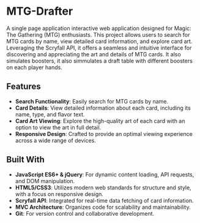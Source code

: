 # MTG-Drafter


A single page application interactive web application designed for Magic: The Gathering (MTG) enthusiasts. This project allows users to search for MTG cards by name, view detailed card information, and explore card art. Leveraging the Scryfall API, it offers a seamless and intuitive interface for discovering and appreciating the art and details of MTG cards.
It also simulates boosters, it also simmulates a draft table with different boosters on each player hands.

## Features

- **Search Functionality**: Easily search for MTG cards by name.
- **Card Details**: View detailed information about each card, including its name, type, and flavor text.
- **Card Art Viewing**: Explore the high-quality art of each card with an option to view the art in full detail.
- **Responsive Design**: Crafted to provide an optimal viewing experience across a wide range of devices.

## Built With

- **JavaScript ES6+ & jQuery**: For dynamic content loading, API requests, and DOM manipulation.
- **HTML5/CSS3**: Utilizes modern web standards for structure and style, with a focus on responsive design.
- **Scryfall API**: Integrated for real-time data fetching of card information.
- **MVC Architecture**: Organizes code for scalability and maintainability.
- **Git**: For version control and collaborative development.
